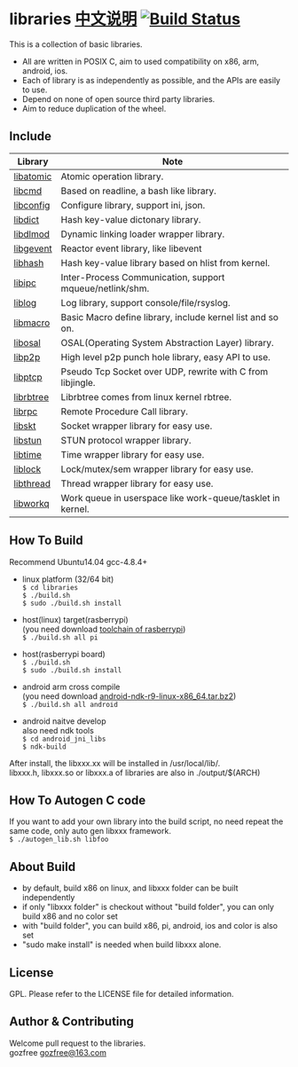 libraries [中文说明](README.cn.md) [![Build Status](https://travis-ci.org/gozfree/libraries.svg?branch=master)](https://travis-ci.org/gozfree/libraries)
=========
This is a collection of basic libraries.
* All are written in POSIX C, aim to used compatibility on x86, arm, android, ios.
* Each of library is as independently as possible, and the APIs are easily to use.
* Depend on none of open source third party libraries.
* Aim to reduce duplication of the wheel.

## Include

| Library                 | Note                                                       |
|-------------------------|------------------------------------------------------------|
|  [libatomic](libatomic) | Atomic operation library.                                  |
|  [libcmd](libcmd)       | Based on readline, a bash like library.                    |
|  [libconfig](libconfig) | Configure library, support ini, json.                      |
|  [libdict](libdict)     | Hash key-value dictonary library.                          |
|  [libdlmod](libdlmod)   | Dynamic linking loader wrapper library.                    |
|  [libgevent](libgevent) | Reactor event library, like libevent                       |
|  [libhash](libhash)     | Hash key-value library based on hlist from kernel.         |
|  [libipc](libipc)       | Inter-Process Communication, support mqueue/netlink/shm.   |
|  [liblog](liblog)       | Log library, support console/file/rsyslog.                 |
|  [libmacro](libmacro)   | Basic Macro define library, include kernel list and so on. |
|  [libosal](libosal)     | OSAL(Operating System Abstraction Layer) library.          |
|  [libp2p](libp2p)       | High level p2p punch hole library, easy API to use.        |
|  [libptcp](libptcp)     | Pseudo Tcp Socket over UDP, rewrite with C from libjingle. |
|  [librbtree](librbtree) | Librbtree comes from linux kernel rbtree.                  |
|  [librpc](librpc)       | Remote Procedure Call library.                             |
|  [libskt](libskt)       | Socket wrapper library for easy use.                       |
|  [libstun](libstun)     | STUN protocol wrapper library.                             |
|  [libtime](libtime)     | Time wrapper library for easy use.                         |
|  [liblock](liblock)     | Lock/mutex/sem wrapper library for easy use.               |
|  [libthread](libthread) | Thread wrapper library for easy use.                       |
|  [libworkq](libworkq)   | Work queue in userspace like work-queue/tasklet in kernel. |

## How To Build
Recommend Ubuntu14.04 gcc-4.8.4+
  * linux platform (32/64 bit)  
   `$ cd libraries`  
   `$ ./build.sh`  
   `$ sudo ./build.sh install`

  * host(linux) target(rasberrypi)  
    (you need download [toolchain of rasberrypi](https://github.com/raspberrypi/tools.git))  
   `$ ./build.sh all pi`

  * host(rasberrypi board)  
   `$ ./build.sh`  
   `$ sudo ./build.sh install`  

  * android arm cross compile  
   (you need download [android-ndk-r9-linux-x86_64.tar.bz2](http://dl.google.com/android/ndk/android-ndk-r9-linux-x86_64.tar.bz2))  
   `$ ./build.sh all android`  

  * android naitve develop  
    also need ndk tools  
   `$ cd android_jni_libs`  
   `$ ndk-build`  

   After install, the libxxx.xx will be installed in /usr/local/lib/.  
   libxxx.h, libxxx.so or libxxx.a of libraries are also in ./output/$(ARCH)  

## How To Autogen C code
   If you want to add your own library into the build script, no need repeat the same code, only auto gen libxxx framework.  
  `$ ./autogen_lib.sh libfoo`

## About Build
  * by default, build x86 on linux, and libxxx folder can be built independently
  * if only "libxxx folder" is checkout without "build folder", you can only build x86 and no color set
  * with "build folder", you can build x86, pi, android, ios and color is also set
  * "sudo make install" is needed when build libxxx alone.

## License
GPL. Please refer to the LICENSE file for detailed information.

## Author & Contributing
Welcome pull request to the libraries.  
gozfree <gozfree@163.com>
